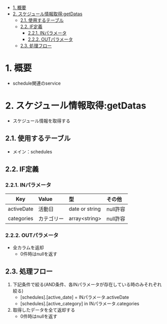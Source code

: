 
- [1. 概要](#1-概要)
- [2. スケジュール情報取得:getDatas](#2-スケジュール情報取得getdatas)
  - [2.1. 使用するテーブル](#21-使用するテーブル)
  - [2.2. IF定義](#22-if定義)
    - [2.2.1. INパラメータ](#221-inパラメータ)
    - [2.2.2. OUTパラメータ](#222-outパラメータ)
  - [2.3. 処理フロー](#23-処理フロー)

# 1. 概要
- schedule関連のservice

# 2. スケジュール情報取得:getDatas
- スケジュール情報を取得する

## 2.1. 使用するテーブル
- メイン：schedules

## 2.2. IF定義
### 2.2.1. INパラメータ

| Key | Value | 型 | その他 |
| :--: | :-- | :-- | :-- |
| activeDate | 活動日 | date or string | null許容 |
| categories | カテゴリー | array\<string> | null許容 |

### 2.2.2. OUTパラメータ
- 全カラムを返却
    - 0件時はnullを返す

## 2.3. 処理フロー
1. 下記条件で絞る(AND条件、各INパラメータが存在している時のみそれぞれ絞る)
    - [schedules].[active_date] = INパラメータ.activeDate
    - [schedules].[active_category] in INパラメータ.categories
2. 取得したデータを全て返却する
    - 0件時はnullを返す